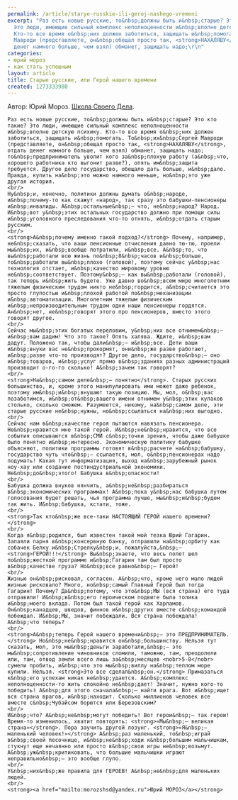 ```yaml
---
permalink: /article/starye-russkie-ili-geroj-nashego-vremeni
excerpt: "Раз есть новые русские, то&nbsp;должны быть и&nbsp;старые? Это кто такие?
  Это люди, имеющие сильный комплекс неполноценности и&nbsp;вполне детскую психику.
  Кто-то все время о&nbsp;них должен заботиться, защищать и&nbsp;помогать. То&nbsp;их&nbsp;Сергей
  Мавроди (представляете, он&nbsp;обещал просто так, <strong>НАХАЛЯВУ</strong>, отдать
  денег намного больше, чем взял) обманет, защищать надо;\r\n"
categories:
- юрий мороз
- как стать успешным
layout: article
title: Старые русские, или Герой нашего времени
created: 1273333980
---
```

<!--break-->
Автор: Юрий Мороз. <a href="http://www.shsd.ru/">Школа Своего Дела</a>. <br/>
 
	Раз есть новые русские, то&nbsp;должны быть и&nbsp;старые? Это кто такие? Это люди, имеющие сильный комплекс неполноценности и&nbsp;вполне детскую психику. Кто-то все время о&nbsp;них должен заботиться, защищать и&nbsp;помогать. То&nbsp;их&nbsp;Сергей Мавроди (представляете, он&nbsp;обещал просто так, <strong>НАХАЛЯВУ</strong>, отдать денег намного больше, чем взял) обманет, защищать надо; то&nbsp;предприниматель уволит кого за&nbsp;плохую работу (а&nbsp;что, хорошего работника кто выгонит разве?), опять им&nbsp;защита требуется. Другое дело государство, обещало дать больше, и&nbsp;дало. Правда, купить на&nbsp;это можно намного меньше, но&nbsp;это уже другая история.
	<br/>
	Ну&nbsp;и, конечно, политики должны думать о&nbsp;народе, и&nbsp;почему-то как скажут «народ», так сразу это бабушки-пенсионеры и&nbsp;инвалиды. А&nbsp;остальные&nbsp;— что, не&nbsp;народ? Народ. И&nbsp;вот у&nbsp;этих остальных государство должно при помощи силы и&nbsp;уголовного преследования что-то отнять, и&nbsp;отдать старым русским. 
	<br/>
	<strong>А&nbsp;почему именно такой подход?</strong> Почему, например, не&nbsp;сказать, что ваши пенсионные отчисления давно тю-тю, проели мы&nbsp;их, и&nbsp;вообще потратили, и&nbsp;все. А&nbsp;то, что вы&nbsp;работали всю жизнь по&nbsp;8&nbsp;часов и&nbsp;больше, то&nbsp;работали вы&nbsp;плохо (головой), поэтому сейчас у&nbsp;нас технология отстает, и&nbsp;качество мировому уровню не&nbsp;соответствует. Поэтому&nbsp;— как вы&nbsp;работали (головой), так теперь и&nbsp;жить будете. Уже давно во&nbsp;всем мире многолетним тяжелым физическим трудом никто не&nbsp;гордится, а&nbsp;считается это просто глупостью и&nbsp;плохой работой по&nbsp;механизации и&nbsp;автоматизации. Многолетним тяжелым физическим и&nbsp;непроизводительным трудом одни наши пенсионеры гордятся. Ан&nbsp;нет, не&nbsp;говорят этого про пенсионеров, вместо этого говорят другое. 
	<br/>
	Сейчас мы&nbsp;этих богатых переловим, у&nbsp;них все отнимем&nbsp;— и&nbsp;вам дадим! Что это такое? Опять халява. Ждите, и&nbsp;вам дадут. Положено так, чтобы дали&nbsp;— и&nbsp;все. Дети ваши и&nbsp;внуки вас не&nbsp;прокормят, они&nbsp;же разве работают, и&nbsp;разве что-то производят? Другое дело, государство&nbsp;— оно и&nbsp;товаров, и&nbsp;услуг прямо в&nbsp;зданиях разных администраций производит о-го-го сколько! А&nbsp;зачем так говорят?
	<br/>
	<strong>На&nbsp;самом деле&nbsp;— понятно</strong>. Старых русских большинство, и, кроме этого манипулировать ими может даже ребенок, поэтому им&nbsp;и&nbsp;внушают такую позицию. Мы, мол, о&nbsp;вас позаботимся, и&nbsp;от&nbsp;вашего имени отнимем у&nbsp;этих кулаков столько, сколько сможем. Разумеется, никому, на&nbsp;самом деле, эти старые русские не&nbsp;нужны, но&nbsp;ссылаться на&nbsp;них выгодно. 
	<br/>
	Сейчас нам в&nbsp;качестве героя пытаются навязать пенсионера. Не&nbsp;нравится мне такой герой. И&nbsp;не&nbsp;нравится, что все события описываются в&nbsp;СМИ с&nbsp;точки зрения, чтобы даже бабушке было понятно и&nbsp;интересно. Экономическую политику бабушке объясняют, политики программы готовят в&nbsp;расчете на&nbsp;бабушку, государство чуть что&nbsp;— ссылается, мол, о&nbsp;пенсионерах надо подумать! Какая тут информатизация, выход на&nbsp;зарубежный рынок ноу-хау или создание постиндустриальной экономики. Не&nbsp;до&nbsp;этого! Бабушка в&nbsp;опасности!
	<br/>
	Бабушка должна внуков нянчить, а&nbsp;не&nbsp;разбираться в&nbsp;экономических программах! А&nbsp;пока у&nbsp;нас бабушка путем голосования будет решать, чья программа лучше, мы&nbsp;и&nbsp;будем так жить. И&nbsp;бабушка, кстати, тоже.
	<br/>
	<strong>Так кто&nbsp;же все-таки НАСТОЯЩИЙ ГЕРОЙ нашего времени?</strong>
	<br/>
	Когда я&nbsp;родился, был известен такой мой тезка Юрий Гагарин. Запаяли парня в&nbsp;консервную банку, отправили на&nbsp;орбиту как собачек Белку и&nbsp;Стрелку&nbsp;и, пожалуйста,&nbsp;— <strong>ГЕРОЙ!!!</strong> Вы&nbsp;знаете, что весь полет шел по&nbsp;жесткой программе и&nbsp;Гагарин там был просто в&nbsp;качестве груза? Но&nbsp;все равно&nbsp;— Герой!
	<br/>
	Жизнью он&nbsp;рисковал, согласен. А&nbsp;что, кроме него мало людей жизнью рисковало? Много, но&nbsp;самый Главный Герой был тогда Гагарин! Почему? Да&nbsp;потому, что это&nbsp;МЫ (вся страна) его туда отправили! И&nbsp;в&nbsp;его героическом подвиге была толика и&nbsp;моего вклада. Потом был такой герой как Харламов. Он&nbsp;канадцев, шведов, финнов и&nbsp;других вместе с&nbsp;командой побеждал. И&nbsp;МЫ, значит побеждали. Вся страна побеждала! А&nbsp;что теперь?
	<br/>
	<strong>А&nbsp;теперь Герой нашего времени&nbsp;— это ПРЕДПРИНИМАТЕЛЬ.</strong> Но&nbsp;не&nbsp;нравится он&nbsp;большинству. Нельзя тут сказать, мол, это мы&nbsp;деньги заработали,&nbsp;— это мы&nbsp;сопротивление чиновников сломили, таможню, там, преодолели или, там, отвод земли всего лишь за&nbsp;месяцев <nobr>5-8</nobr> сумели пробить, и&nbsp;что это мы&nbsp;виллу на&nbsp;теплом море купили. Нельзя. <strong>Это все сделал&nbsp;он.</strong> Примазаться к&nbsp;его успехам никак не&nbsp;удается. А&nbsp;комплекс неполноценности-то жить спокойно не&nbsp;дает! Значит, нужно кого-то победить! А&nbsp;для этого сначала&nbsp;— найти врага. Вот и&nbsp;ищет вся страна врагов, и&nbsp;находит. Сколько миллионов человек все вместе с&nbsp;Чубайсом борются или Березовским?
	<br/>
	И&nbsp;что? А&nbsp;не&nbsp;могут победить! Вот герои&nbsp;— так герои! Время-то изменилось, хватит повторять: <strong>«Мы&nbsp;— великая страна»</strong>. Пора заучить другой лозунг. <strong>«Я&nbsp;— маленький человек!»</strong> А&nbsp;раз маленький, то&nbsp;играй в&nbsp;своей песочнице, и&nbsp;не&nbsp;ходи к&nbsp;большим мальчишкам, стукнут еще нечаянно или просто в&nbsp;свои игры не&nbsp;возьмут. А&nbsp;уж&nbsp;критиковать, что большие мальчишки играют неправильно&nbsp;— это вообще глупо. 
	<br/>
	У&nbsp;них&nbsp;же правила для ГЕРОЕВ! А&nbsp;не&nbsp;для маленьких людей.
	<br/>
	<strong><a href="mailto:morozshsd@yandex.ru">Юрий МОРОЗ</a></strong>
 

 
 

